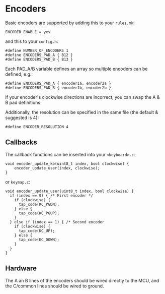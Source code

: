 # Encoders

Basic encoders are supported by adding this to your `rules.mk`:

    ENCODER_ENABLE = yes

and this to your `config.h`:

    #define NUMBER_OF_ENCODERS 1
    #define ENCODERS_PAD_A { B12 }
    #define ENCODERS_PAD_B { B13 }

Each PAD_A/B variable defines an array so multiple encoders can be defined, e.g.:

    #define ENCODERS_PAD_A { encoder1a, encoder2a }
    #define ENCODERS_PAD_B { encoder1b, encoder2b }

If your encoder's clockwise directions are incorrect, you can swap the A & B pad definitions.

Additionally, the resolution can be specified in the same file (the default & suggested is 4):

    #define ENCODER_RESOLUTION 4

## Callbacks

The callback functions can be inserted into your `<keyboard>.c`:

    void encoder_update_kb(uint8_t index, bool clockwise) {
        encoder_update_user(index, clockwise);
    }

or `keymap.c`:

    void encoder_update_user(uint8_t index, bool clockwise) {
      if (index == 0) { /* First encoder */
        if (clockwise) {
          tap_code(KC_PGDN);
        } else {
          tap_code(KC_PGUP);
        }
      } else if (index == 1) { /* Second encoder
        if (clockwise) {
          tap_code(KC_UP);
        } else {
          tap_code(KC_DOWN);
        }
      }
    }

## Hardware

The A an B lines of the encoders should be wired directly to the MCU, and the C/common lines should be wired to ground.
